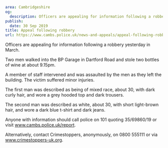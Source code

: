 ```yaml
area: Cambridgeshire
og:
  description: Officers are appealing for information following a robbery yesterday in March.
publish:
  date: 30 Sep 2019
title: Appeal following robbery
url: https://www.cambs.police.uk/news-and-appeals/appeal-following-robbery-1
```

Officers are appealing for information following a robbery yesterday in March.

Two men walked into the BP Garage in Dartford Road and stole two bottles of wine at about 9.15pm.

A member of staff intervened and was assaulted by the men as they left the building. The victim suffered minor injuries.

The first man was described as being of mixed race, about 30, with dark curly hair, and wore a grey hooded top and dark trousers.

The second man was described as white, about 30, with short light-brown hair, and wore a dark blue t-shirt and dark jeans.

Anyone with information should call police on 101 quoting 35/69860/19 or visit www.cambs.police.uk/report.

Alternatively, contact Crimestoppers, anonymously, on 0800 555111 or via www.crimestoppers-uk.org.
